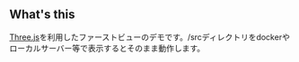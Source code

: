 ## What's this
[Three.js](https://threejs.org/)を利用したファーストビューのデモです。/srcディレクトリをdockerやローカルサーバー等で表示するとそのまま動作します。
